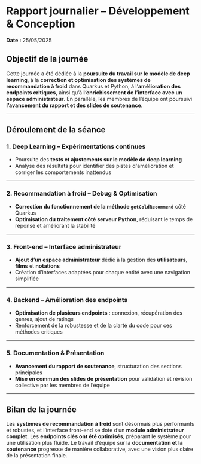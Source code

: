 # Rapport journalier – Développement & Conception  
**Date :** 25/05/2025  

## Objectif de la journée  
Cette journée a été dédiée à la **poursuite du travail sur le modèle de deep learning**, à la **correction et optimisation des systèmes de recommandation à froid** dans Quarkus et Python, à l’**amélioration des endpoints critiques**, ainsi qu’à **l’enrichissement de l’interface avec un espace administrateur**. En parallèle, les membres de l’équipe ont poursuivi **l’avancement du rapport et des slides de soutenance**.

---

## Déroulement de la séance  

### 1. Deep Learning – Expérimentations continues  
- Poursuite des **tests et ajustements sur le modèle de deep learning**  
- Analyse des résultats pour identifier des pistes d'amélioration et corriger les comportements inattendus  

---

### 2. Recommandation à froid – Debug & Optimisation  
- **Correction du fonctionnement de la méthode `getColdRecommend`** côté Quarkus  
- **Optimisation du traitement côté serveur Python**, réduisant le temps de réponse et améliorant la stabilité  

---

### 3. Front-end – Interface administrateur  
- **Ajout d’un espace administrateur** dédié à la gestion des **utilisateurs**, **films** et **notations**  
- Création d’interfaces adaptées pour chaque entité avec une navigation simplifiée  

---

### 4. Backend – Amélioration des endpoints  
- **Optimisation de plusieurs endpoints** : connexion, récupération des genres, ajout de ratings  
- Renforcement de la robustesse et de la clarté du code pour ces méthodes critiques  

---

### 5. Documentation & Présentation  
- **Avancement du rapport de soutenance**, structuration des sections principales  
- **Mise en commun des slides de présentation** pour validation et révision collective par les membres de l’équipe  

---

## Bilan de la journée  
Les **systèmes de recommandation à froid** sont désormais plus performants et robustes, et l’interface front-end se dote d’un **module administrateur complet**. Les **endpoints clés ont été optimisés**, préparant le système pour une utilisation plus fluide. Le travail d’équipe sur la **documentation et la soutenance** progresse de manière collaborative, avec une vision plus claire de la présentation finale.
